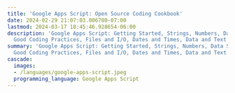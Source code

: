 ```yaml
---
title: 'Google Apps Script: Open Source Coding Cookbook'
date: 2024-02-29 21:07:03.006780-07:00
lastmod: 2024-03-17 18:45:46.928654-06:00
description: 'Google Apps Script: Getting Started, Strings, Numbers, Data Structures,
  Good Coding Practices, Files and I/O, Dates and Times, Data and Text Processing,…'
summary: 'Google Apps Script: Getting Started, Strings, Numbers, Data Structures,
  Good Coding Practices, Files and I/O, Dates and Times, Data and Text Processing,…'
cascade:
  images:
  - /languages/google-apps-script.jpeg
  programming_language: Google Apps Script
---
```

